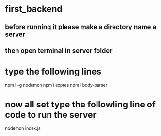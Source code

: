 # first_backend
## before running it please make a directory name a server 
## then open terminal in server folder 
# type the following lines

npm i -g nodemon
npm i expres
npm i body-parser

# now all set type the followling line of code to run the server
nodemon index.js
